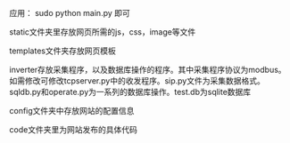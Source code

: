 应用： sudo python main.py 即可

static文件夹里存放网页所需的js，css，image等文件

templates文件夹存放网页模板

inverter存放采集程序，以及数据库操作的程序。其中采集程序协议为modbus。如需修改可修改tcpserver.py中的收发程序。sip.py文件为采集数据格式。sqldb.py和operate.py为一系列的数据库操作。test.db为sqlite数据库

config文件夹中存放网站的配置信息

code文件夹里为网站发布的具体代码